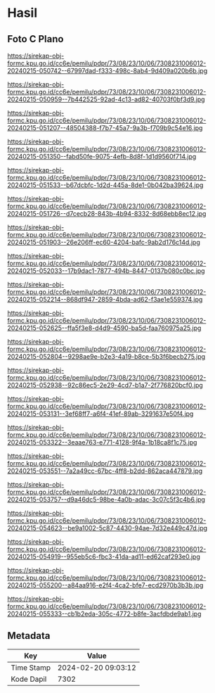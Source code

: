 # Hasil

## Foto C Plano

https://sirekap-obj-formc.kpu.go.id/cc6e/pemilu/pdpr/73/08/23/10/06/7308231006012-20240215-050742--67997dad-f333-498c-8ab4-9d409a020b6b.jpg

https://sirekap-obj-formc.kpu.go.id/cc6e/pemilu/pdpr/73/08/23/10/06/7308231006012-20240215-050959--7b442525-92ad-4c13-ad82-40703f0bf3d9.jpg

https://sirekap-obj-formc.kpu.go.id/cc6e/pemilu/pdpr/73/08/23/10/06/7308231006012-20240215-051207--48504388-f7b7-45a7-9a3b-f709b9c54e16.jpg

https://sirekap-obj-formc.kpu.go.id/cc6e/pemilu/pdpr/73/08/23/10/06/7308231006012-20240215-051350--fabd50fe-9075-4efb-8d8f-1d1d9560f714.jpg

https://sirekap-obj-formc.kpu.go.id/cc6e/pemilu/pdpr/73/08/23/10/06/7308231006012-20240215-051533--b67dcbfc-1d2d-445a-8de1-0b042ba39624.jpg

https://sirekap-obj-formc.kpu.go.id/cc6e/pemilu/pdpr/73/08/23/10/06/7308231006012-20240215-051726--d7cecb28-843b-4b94-8332-8d68ebb8ec12.jpg

https://sirekap-obj-formc.kpu.go.id/cc6e/pemilu/pdpr/73/08/23/10/06/7308231006012-20240215-051903--26e206ff-ec60-4204-bafc-9ab2d176c14d.jpg

https://sirekap-obj-formc.kpu.go.id/cc6e/pemilu/pdpr/73/08/23/10/06/7308231006012-20240215-052033--17b9dac1-7877-494b-8447-0137b080c0bc.jpg

https://sirekap-obj-formc.kpu.go.id/cc6e/pemilu/pdpr/73/08/23/10/06/7308231006012-20240215-052214--868df947-2859-4bda-ad62-f3ae1e559374.jpg

https://sirekap-obj-formc.kpu.go.id/cc6e/pemilu/pdpr/73/08/23/10/06/7308231006012-20240215-052625--ffa5f3e8-d4d9-4590-ba5d-faa760975a25.jpg

https://sirekap-obj-formc.kpu.go.id/cc6e/pemilu/pdpr/73/08/23/10/06/7308231006012-20240215-052804--9298ae9e-b2e3-4a19-b8ce-5b3f6becb275.jpg

https://sirekap-obj-formc.kpu.go.id/cc6e/pemilu/pdpr/73/08/23/10/06/7308231006012-20240215-052938--92c86ec5-2e29-4cd7-b1a7-2f776820bcf0.jpg

https://sirekap-obj-formc.kpu.go.id/cc6e/pemilu/pdpr/73/08/23/10/06/7308231006012-20240215-053131--3ef68ff7-a6f4-41ef-89ab-3291637e50f4.jpg

https://sirekap-obj-formc.kpu.go.id/cc6e/pemilu/pdpr/73/08/23/10/06/7308231006012-20240215-053322--3eaae763-e771-4128-9f4a-1b18ca8f1c75.jpg

https://sirekap-obj-formc.kpu.go.id/cc6e/pemilu/pdpr/73/08/23/10/06/7308231006012-20240215-053551--7a2a49cc-67bc-4ff8-b2dd-862aca447879.jpg

https://sirekap-obj-formc.kpu.go.id/cc6e/pemilu/pdpr/73/08/23/10/06/7308231006012-20240215-053757--d9a46dc5-98be-4a0b-adac-3c07c5f3c4b6.jpg

https://sirekap-obj-formc.kpu.go.id/cc6e/pemilu/pdpr/73/08/23/10/06/7308231006012-20240215-054623--be9a1002-5c87-4430-94ae-7d32e449c47d.jpg

https://sirekap-obj-formc.kpu.go.id/cc6e/pemilu/pdpr/73/08/23/10/06/7308231006012-20240215-054919--955eb5c6-fbc3-41da-ad11-ed62caf293e0.jpg

https://sirekap-obj-formc.kpu.go.id/cc6e/pemilu/pdpr/73/08/23/10/06/7308231006012-20240215-055200--a84aa916-e2f4-4ca2-bfe7-ecd2970b3b3b.jpg

https://sirekap-obj-formc.kpu.go.id/cc6e/pemilu/pdpr/73/08/23/10/06/7308231006012-20240215-055333--cb1b2eda-305c-4772-b8fe-3acfdbde9ab1.jpg


## Metadata

| Key        | Value               |
| ---------- | ------------------- |
| Time Stamp | 2024-02-20 09:03:12 |
| Kode Dapil | 7302                |



